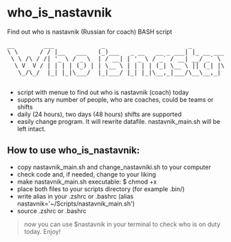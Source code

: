 # who_is_nastavnik
Find out who is nastavnik (Russian for coach) BASH script
<pre>
__        ___             _                       _                    _ _
\ \      / / |__   ___   (_)___   _ __   __ _ ___| |_ __ ___   ___ __ (_) | __
 \ \ /\ / /| '_ \ / _ \  | / __| | '_ \ / _` / __| __/ _` \ \ / / '_ \| | |/ /
  \ V  V / | | | | (_) | | \__ \ | | | | (_| \__ \ || (_| |\ V /| | | | |   <
   \_/\_/  |_| |_|\___/  |_|___/ |_| |_|\__,_|___/\__\__,_| \_/ |_| |_|_|_|\_\

</pre>

- script with menue to find out who is nastavnik (coach) today
- supports any number of people, who are coaches, could be teams or shifts
- daily (24 hours), two days (48 hours) shifts are supported
- easily change program. It will rewrite datafile. nastavnik_main.sh will be
  left intact.

## How to use who_is_nastavnik:
- copy nastavnik_main.sh and change_nastavniki.sh to your computer
- check code and, if needed, change to your liking
- make nastavnik_main.sh executable: $ chmod +x
- place both files to your scripts directory (for example .bin/)
- write alias in your .zshrc or .bashrc (alias nastavnik='~/Scripts/nastavnik_main.sh')
- source .zshrc or .bashrc

> now you can use $nastavnik in your terminal to check who is on duty today.
> Enjoy!
